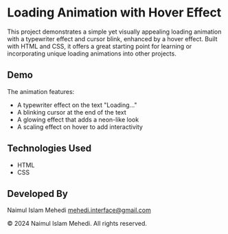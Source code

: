 # Loading Animation with Hover Effect

This project demonstrates a simple yet visually appealing loading animation with a typewriter effect and cursor blink, enhanced by a hover effect. Built with HTML and CSS, it offers a great starting point for learning or incorporating unique loading animations into other projects.

## Demo

The animation features:
- A typewriter effect on the text "Loading..."
- A blinking cursor at the end of the text
- A glowing effect that adds a neon-like look
- A scaling effect on hover to add interactivity

## Technologies Used
- HTML
- CSS

## Developed By
Naimul Islam Mehedi
mehedi.interface@gmail.com

© 2024 Naimul Islam Mehedi. All rights reserved.

